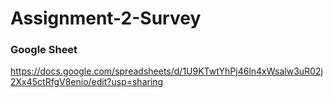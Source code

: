 # Assignment-2-Survey

### Google Sheet
https://docs.google.com/spreadsheets/d/1U9KTwtYhPj46ln4xWsalw3uR02j2Xx45ctRfgV8enio/edit?usp=sharing
